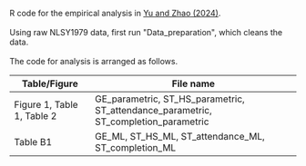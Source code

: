 R code for the empirical analysis in <a href="https://arxiv.org/abs/2401.07000" target="_blank">Yu and Zhao (2024)</a>. <br /><br />
Using raw NLSY1979 data, first run "Data_preparation", which cleans the data. <br /><br />
The code for analysis is arranged as follows.

| Table/Figure                   | File name                  
| ------------                   | --------------------------- 
| Figure 1, Table 1, Table 2     | GE_parametric, ST_HS_parametric, ST_attendance_parametric, ST_completion_parametric            
| Table B1                       | GE_ML, ST_HS_ML, ST_attendance_ML, ST_completion_ML










